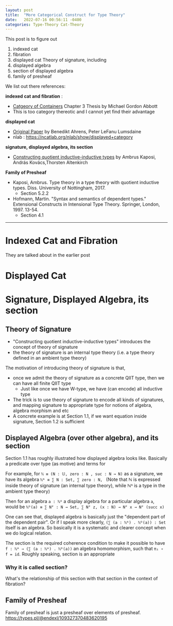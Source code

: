 ```yaml
---
layout: post
title:  "More Categorical Construct for Type Theory"
date:   2022-07-16 00:56:11 -0400
categories: Type-Theory Cat-Theory
---
```


This post is to figure out 
1. indexed cat
2. fibration 
3. displayed cat
Theory of signature, including
4. displayed algebra
5. section of displayed algebra
6. family of presheaf

We list out there references:

**indexed cat and fibration** :
* [Catgeory of Containers](https://www.cs.le.ac.uk/people/ma139/docs/thesis.pdf)  Chapter 3 Thesis by Michael Gordon Abbott
 *  This is too category thereotic and I cannot yet find their advantage

**displayed cat**
* [Original Paper](https://arxiv.org/abs/1705.04296) by Benedikt Ahrens, Peter LeFanu Lumsdaine
* nlab : https://ncatlab.org/nlab/show/displayed+category 

**signature, displayed algebra, its section**
* [Constructing quotient inductive-inductive types](https://dl.acm.org/doi/10.1145/3290315) by Ambrus Kaposi, András Kovács,Thorsten Altenkirch


**Family of Presheaf** 
* Kaposi, Ambrus. Type theory in a type theory with quotient inductive types. Diss. University of Nottingham, 2017. 
  * Section 5.2.2
* Hofmann, Martin. "Syntax and semantics of dependent types." Extensional Constructs in Intensional Type Theory. Springer, London, 1997. 13-54.
  * Section 4.1

***
# Indexed Cat and Fibration
They are talked about in the earlier post 

# Displayed Cat



# Signature, Displayed Algebra, its section



## Theory of Signature
* "Constructing quotient inductive-inductive types" introduces the concept of theory of signature
* the theory of signature is an internal type theory (i.e. a type theory defined in an ambient type theory)

The motivation of introducing theory of signature is that,
* once we admit the theory of signature as a concrete QIIT type, then we can have all finite QIIT type
  * Just like once we have W-type, we have (can encode) all inductive type
* The trick is to use theory of signature to encode all kinds of signatures, and mapping signature to appropriate type for notions of algebra, algebra morphism and etc
* A concrete example is at Section 1.1, if we want equation inside signature, Section 1.2 is sufficient

## Displayed Algebra (over other algebra), and its section
Section 1.1 has roughly illustrated how displayed algebra looks like. Basically a predicate over type (as motive) and terms for 

For example, for `ℕ ≡ (N : 𝕌, zero : N , suc : N → N)` as a signature, we have its algebra `ℕᴬ ≡ ∑ N : Set, ∑ zero : N, ` (Note that ℕ is expressed inside theory of signature (an internal type theory), while ℕᴬ is a type in the ambient type theory)

Then for an algebra `a : ℕᴬ` a display algebra for a particular algebra `a`, would be `ℕᴰ(a) ≡ ∑ Nᴾ : N → Set, ∑ Nᴾ z, (x : N) → Nᴾ x → Nᴾ (succ x)`


One can see that, displayed algebra is basically just the "dependent part of the dependent pair". Or if I speak more clearly, `(∑ (a : ℕᴬ) . ℕᴰ(a)) : Set ` itself is an algebra. So basically it is a systematic and clearer concept when we do logical relation. 

The section is the required coherence condition to make it possible to have `f : ℕᴬ → (∑ (a : ℕᴬ) . ℕᴰ(a))` an algebra homomorphism, such that `π₁ ∘ f = id`. Roughly speaking, section is an appropriate

### Why it is called section? 
What's the relationship of this section with that section in the context of fibration?

## Family of Presheaf 
Family of presheaf is just a presheaf over elements of presheaf.
https://types.pl/@endexl/109327370483620195